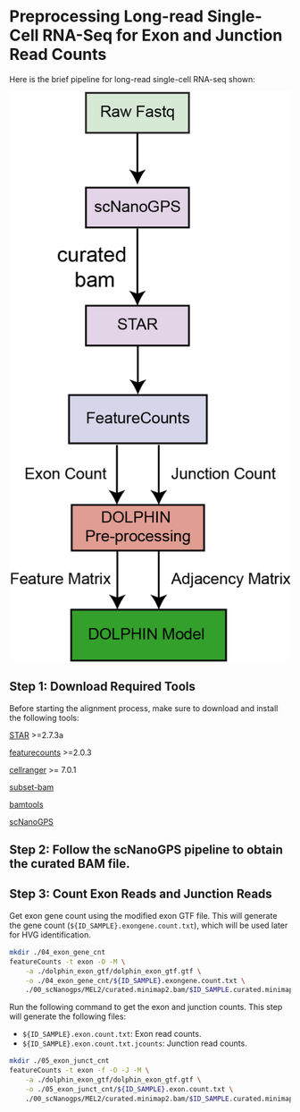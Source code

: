 # Preprocessing Long-read Single-Cell RNA-Seq for Exon and Junction Read Counts

Here is the brief pipeline for long-read single-cell RNA-seq shown:

![preprocess pipeline](../_static/preprocess_pipeline_long.png)

## Step 1: Download Required Tools

Before starting the alignment process, make sure to download and install the following tools:

[STAR](https://github.com/alexdobin/STAR) >=2.7.3a

[featurecounts](https://sourceforge.net/projects/subread/files/subread-2.0.8/) >=2.0.3

[cellranger](https://www.10xgenomics.com/support/software/cell-ranger/latest/tutorials/cr-tutorial-in) >= 7.0.1

[subset-bam](https://github.com/10XGenomics/subset-bam)

[bamtools](https://github.com/pezmaster31/bamtools)

[scNanoGPS](https://github.com/gaolabtools/scNanoGPS)

## Step 2: Follow the scNanoGPS pipeline to obtain the curated BAM file.

## Step 3: Count Exon Reads and Junction Reads

Get exon gene count using the modified exon GTF file. This will generate the gene count (`${ID_SAMPLE}.exongene.count.txt`), which will be used later for HVG identification.

```bash
mkdir ./04_exon_gene_cnt
featureCounts -t exon -O -M \
    -a ./dolphin_exon_gtf/dolphin_exon_gtf.gtf \
    -o ./04_exon_gene_cnt/${ID_SAMPLE}.exongene.count.txt \
    ./00_scNanogps/MEL2/curated.minimap2.bam/$ID_SAMPLE.curated.minimap2.bam
```

Run the following command to get the exon and junction counts. This step will generate the following files:
- `${ID_SAMPLE}.exon.count.txt`: Exon read counts.
- `${ID_SAMPLE}.exon.count.txt.jcounts`: Junction read counts.

```bash
mkdir ./05_exon_junct_cnt
featureCounts -t exon -f -O -J -M \
    -a ./dolphin_exon_gtf/dolphin_exon_gtf.gtf \
    -o ./05_exon_junct_cnt/${ID_SAMPLE}.exon.count.txt \
    ./00_scNanogps/MEL2/curated.minimap2.bam/$ID_SAMPLE.curated.minimap2.bam
```